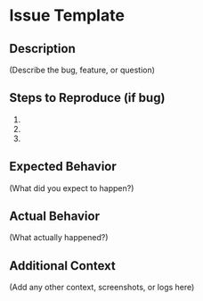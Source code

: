 # Issue Template

## Description

(Describe the bug, feature, or question)

## Steps to Reproduce (if bug)
1. 
2. 
3. 

## Expected Behavior

(What did you expect to happen?)

## Actual Behavior

(What actually happened?)

## Additional Context

(Add any other context, screenshots, or logs here)
